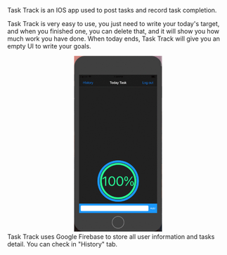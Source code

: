 
Task Track is an IOS app used to post tasks and record task completion.

Task Track is very easy to use, you just need to write your today's target, and when you finished one, you can delete that, and it will show you how much work you have done. When today ends, Task Track will give you an empty UI to write your goals.
<div align=center><img width="200" height="400" src="https://github.com/JiananWen/Task-Track/blob/master/Image/try1.gif"/></div>
Task Track uses Google Firebase to store all user information and tasks detail. You can check in "History" tab.


